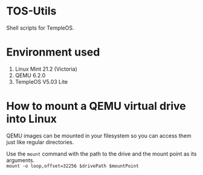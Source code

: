 # TOS-Utils
Shell scripts for TempleOS.

# Environment used
1. Linux Mint 21.2 (Victoria)
2. QEMU 6.2.0
3. TempleOS V5.03 Lite

# How to mount a QEMU virtual drive into Linux
QEMU images can be mounted in your filesystem so you
can access them just like regular directories.

Use the `mount` command with the path to the drive and the mount point as its arguments.  
```mount -o loop,offset=32256 $drivePath $mountPoint```
